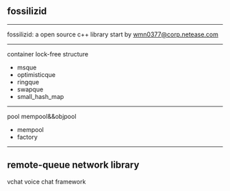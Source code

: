 ## fossilizid ##


----------


fossilizid: a open source c++ library start by wmn0377@corp.netease.com

---

container lock-free structure
  

 - msque
 - optimisticque
 - ringque
 - swapque
 - small_hash_map


----------


pool mempool&&objpool

 - mempool
 - factory
  
  ---
remote-queue network library
  ---
vchat voice chat framework
